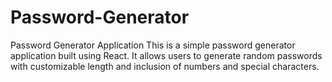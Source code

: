 # Password-Generator
Password Generator Application This is a simple password generator application built using React. It allows users to generate random passwords with customizable length and inclusion of numbers and special characters.
